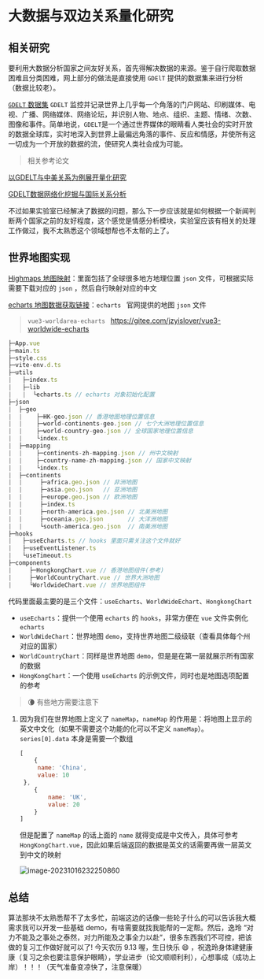 # 大数据与双边关系量化研究



## 相关研究

​      要利用大数据分析国家之间友好关系，首先得解决数据的来源。鉴于自行爬取数据困难且分类困难，网上部分的做法是直接使用 `GDElT` 提供的数据集来进行分析（数据比较老）。

[`GDELT` 数据集](https://www.kaggle.com/datasets/gdelt/gdelt/data) `GDELT` 监控并记录世界上几乎每一个角落的门户网站、印刷媒体、电视、广播、网络媒体、网络论坛，并识别人物、地点、组织、主题、情绪、次数、图像和事件。简单地说，`GDELT`是一个通过世界媒体的眼睛看人类社会的实时开放的数据全球库，实时地深入到世界上最偏远角落的事件、反应和情感，并使所有这一切成为一个开放的数据的流，使研究人类社会成为可能。

> 相关参考论文

[以GDELT与中美关系为例展开量化研究](http://qjip.tsinghuajournals.com/article/2019/2096-1545/101393D-2019-2-104.shtml)

[GDELT数据网络化挖掘与国际关系分析](http://geoscien.neigae.ac.cn/article/2019/1560-8999/1560-8999-21-1-14.shtml)

​    不过如果实验室已经解决了数据的问题，那么下一步应该就是如何根据一个新闻判断两个国家之前的友好程度，这个感觉是情感分析模块，实验室应该有相关的处理工作做过，我不太熟悉这个领域想帮也不太帮的上了。



## 世界地图实现

[Highmaps 地图映射](https://img.hcharts.cn/mapdata/)：里面包括了全球很多地方地理位置 `json` 文件，可根据实际需要下载对应的 `json` ，然后自行映射对应的中文

[echarts 地图数据获取链接](https://echarts.apache.org/examples/data/asset/)：`echarts ` 官网提供的地图 `json` 文件

> `vue3-worldarea-echarts ` https://gitee.com/jzyislover/vue3-worldwide-echarts

```js
├─App.vue
├─main.ts
├─style.css
├─vite-env.d.ts
├─utils
|   ├─index.ts
|   ├─lib
|   |  └echarts.ts // echarts 对象初始化配置
├─json
|  ├─geo
|  |    ├─HK-geo.json // 香港地图地理位置信息
|  |    ├─world-continents-geo.json // 七个大洲地理位置信息
|  |    ├─world-country-geo.json // 全球国家地理位置信息
|  |    └index.ts
|  ├─mapping
|  |    ├─continents-zh-mapping.json // 州中文映射
|  |    ├─country-name-zh-mapping.json // 国家中文映射
|  |    └index.ts
|  ├─continents
|  |     ├─africa.geo.json // 非洲地图
|  |     ├─asia.geo.json   // 亚洲地图
|  |     ├─europe.geo.json // 欧洲地图
|  |     ├─index.ts
|  |     ├─north-america.geo.json // 北美洲地图
|  |     ├─oceania.geo.json       // 大洋洲地图
|  |     └south-america.geo.json  // 南美洲地图
├─hooks
|   ├─useEcharts.ts // hooks 里面只需关注这个文件就好
|   ├─useEventListener.ts
|   └useTimeout.ts 
├─components
|     ├─HongkongChart.vue // 香港地图组件(参考)
|     ├─WorldCountryChart.vue // 世界大洲地图
|     └WorldwideChart.vue // 世界地图组件
```

代码里面最主要的是三个文件：`useEcharts`、`WorldWideEchart`、`HongkongChart`

- `useEcharts`：提供一个使用 `echarts` 的 `hooks`，非常方便在 `vue` 文件实例化`echarts`
- `WorldWideChart`：世界地图 `demo`，支持世界地图二级级联（查看具体每个州对应的国家）
- `WorldCountryChart`：同样是世界地图 `demo`，但是是在第一层就展示所有国家的数据
- `HongKongChart`：一个使用 `useEcharts` 的示例文件，同时也是地图选项配置的参考

> :waning_crescent_moon: 有些地方需要注意下

1. 因为我们在世界地图上定义了 `nameMap`，`nameMap` 的作用是：将地图上显示的英文中文化（如果不需要这个功能的化可以不定义 `nameMap`）。`series[0].data` 本身是需要一个数组

   ```js 
   [
       {
       	name: 'China',
       	value: 10
   	},
       {
           name: 'UK',
           value: 20
       }
   ]
   ```
   
   但是配置了 `nameMap` 的话上面的 `name` 就得变成是中文传入，具体可参考 `HongKongChart.vue`，因此如果后端返回的数据是英文的话需要再做一层英文到中文的映射
   
   ![image-20231016232250860](/home/jzy/.config/Typora/typora-user-images/image-20231016232250860.png)

## 总结

算法那块不太熟悉帮不了太多忙，前端这边的话像一些轮子什么的可以告诉我大概需求我可以开发一些基础 demo，有啥需要就找我能帮的一定帮。然后，逸玲 “对力不能及之事处之泰然，对力所能及之事全力以赴”，很多东西我们不可控，把该做的复习工作做好就可以了! 今天农历 9.13 喔，生日快乐 :smile: ，祝逸玲身体建健康康（复习之余也要注意保护眼睛），学业进步（论文顺顺利利），心想事成（成功上岸）！！！（天气准备变凉快了，注意保暖）